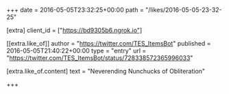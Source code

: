 +++
date = 2016-05-05T23:32:25+00:00
path = "/likes/2016-05-05-23-32-25"

[extra]
client_id = ["https://bd9305b6.ngrok.io"]

[[extra.like_of]]
author = "https://twitter.com/TES_ItemsBot"
published = 2016-05-05T21:40:22+00:00
type = "entry"
url = "https://twitter.com/TES_ItemsBot/status/728338572365996033"

[extra.like_of.content]
text = "Neverending Nunchucks of Obliteration"

+++

